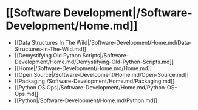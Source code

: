 # [[Software Development|/Software-Development/Home.md]]
 * [[Data Structures In The Wild|/Software-Development/Home.md/Data-Structures-In-The-Wild.md]]
 * [[Demystifying Old Python Scripts|/Software-Development/Home.md/Demystifying-Old-Python-Scripts.md]]
 * [[Home|/Software-Development/Home.md/Home.md]]
 * [[Open Source|/Software-Development/Home.md/Open-Source.md]]
 * [[Packaging|/Software-Development/Home.md/Packaging.md]]
 * [[Python OS Ops|/Software-Development/Home.md/Python-OS-Ops.md]]
 * [[Python|/Software-Development/Home.md/Python.md]]
